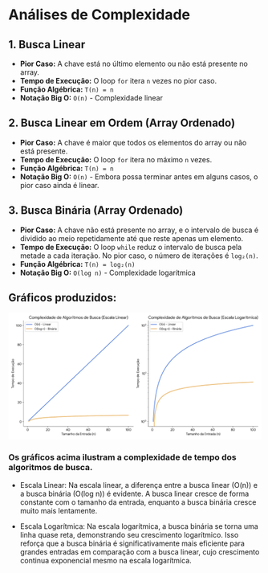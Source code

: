 # Análises de Complexidade

## 1. Busca Linear

- **Pior Caso:** A chave está no último elemento ou não está presente no array.
- **Tempo de Execução:** O loop `for` itera `n` vezes no pior caso.
- **Função Algébrica:** `T(n) = n`
- **Notação Big O:** `O(n)` - Complexidade linear

## 2. Busca Linear em Ordem (Array Ordenado)

- **Pior Caso:** A chave é maior que todos os elementos do array ou não está presente.
- **Tempo de Execução:** O loop `for` itera no máximo `n` vezes.
- **Função Algébrica:** `T(n) = n`
- **Notação Big O:** `O(n)` - Embora possa terminar antes em alguns casos, o pior caso ainda é linear.

## 3. Busca Binária (Array Ordenado)

- **Pior Caso:** A chave não está presente no array, e o intervalo de busca é dividido ao meio repetidamente até que reste apenas um elemento.
- **Tempo de Execução:** O loop `while` reduz o intervalo de busca pela metade a cada iteração. No pior caso, o número de iterações é `log₂(n)`.
- **Função Algébrica:** `T(n) = log₂(n)`
- **Notação Big O:** `O(log n)` - Complexidade logarítmica

## Gráficos produzidos:

![Gráfico de complexidade de algoritmos de busca](graficosBigO.png)

### Os gráficos acima ilustram a complexidade de tempo dos algoritmos de busca.

- Escala Linear: Na escala linear, a diferença entre a busca linear (O(n)) e a busca binária (O(log n)) é evidente. A busca linear cresce de forma constante com o tamanho da entrada, enquanto a busca binária cresce muito mais lentamente.

- Escala Logarítmica: Na escala logarítmica, a busca binária se torna uma linha quase reta, demonstrando seu crescimento logarítmico. Isso reforça que a busca binária é significativamente mais eficiente para grandes entradas em comparação com a busca linear, cujo crescimento continua exponencial mesmo na escala logarítmica.
